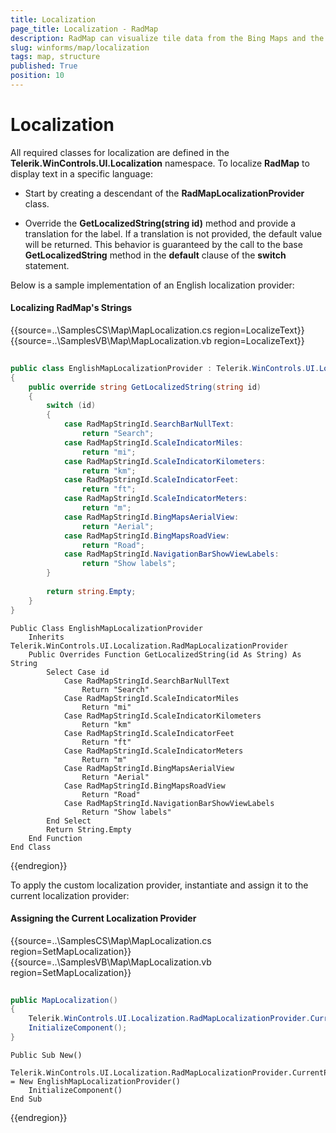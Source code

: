 ```yaml
---
title: Localization
page_title: Localization - RadMap
description: RadMap can visualize tile data from the Bing Maps and the OpenStreetMaps REST services as well as from the local file system.
slug: winforms/map/localization
tags: map, structure
published: True
position: 10
---
```


# Localization

All required classes for localization are defined in the __Telerik.WinControls.UI.Localization__ namespace. To localize __RadMap__ to display text in a specific language:
 
*  Start by creating a descendant of the __RadMapLocalizationProvider__ class.

*  Override the __GetLocalizedString(string id)__ method and provide a translation for the label. If a translation is not provided, the default value will be returned. This behavior is guaranteed by the call to the base __GetLocalizedString__ method in the __default__ clause of the __switch__ statement.

Below is a sample implementation of an English localization provider:

#### Localizing RadMap's Strings

{{source=..\SamplesCS\Map\MapLocalization.cs region=LocalizeText}} 
{{source=..\SamplesVB\Map\MapLocalization.vb region=LocalizeText}} 

````C#
        
public class EnglishMapLocalizationProvider : Telerik.WinControls.UI.Localization.RadMapLocalizationProvider
{
    public override string GetLocalizedString(string id)
    {
        switch (id)
        {
            case RadMapStringId.SearchBarNullText:
                return "Search";
            case RadMapStringId.ScaleIndicatorMiles:
                return "mi";
            case RadMapStringId.ScaleIndicatorKilometers:
                return "km";
            case RadMapStringId.ScaleIndicatorFeet:
                return "ft";
            case RadMapStringId.ScaleIndicatorMeters:
                return "m";
            case RadMapStringId.BingMapsAerialView:
                return "Aerial";
            case RadMapStringId.BingMapsRoadView:
                return "Road";
            case RadMapStringId.NavigationBarShowViewLabels:
                return "Show labels";
        }
        
        return string.Empty;
    }
}

````
````VB.NET
Public Class EnglishMapLocalizationProvider
    Inherits Telerik.WinControls.UI.Localization.RadMapLocalizationProvider
    Public Overrides Function GetLocalizedString(id As String) As String
        Select Case id
            Case RadMapStringId.SearchBarNullText
                Return "Search"
            Case RadMapStringId.ScaleIndicatorMiles
                Return "mi"
            Case RadMapStringId.ScaleIndicatorKilometers
                Return "km"
            Case RadMapStringId.ScaleIndicatorFeet
                Return "ft"
            Case RadMapStringId.ScaleIndicatorMeters
                Return "m"
            Case RadMapStringId.BingMapsAerialView
                Return "Aerial"
            Case RadMapStringId.BingMapsRoadView
                Return "Road"
            Case RadMapStringId.NavigationBarShowViewLabels
                Return "Show labels"
        End Select
        Return String.Empty
    End Function
End Class

````

{{endregion}} 

To apply the custom localization provider, instantiate and assign it to the current localization provider: 

#### Assigning the Current Localization Provider

{{source=..\SamplesCS\Map\MapLocalization.cs region=SetMapLocalization}} 
{{source=..\SamplesVB\Map\MapLocalization.vb region=SetMapLocalization}} 

````C#
        
public MapLocalization()
{
    Telerik.WinControls.UI.Localization.RadMapLocalizationProvider.CurrentProvider = new EnglishMapLocalizationProvider();
    InitializeComponent();
}

````
````VB.NET
Public Sub New()
    Telerik.WinControls.UI.Localization.RadMapLocalizationProvider.CurrentProvider = New EnglishMapLocalizationProvider()
    InitializeComponent()
End Sub

````

{{endregion}} 
            
